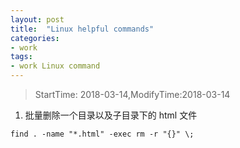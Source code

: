 ```yaml
---
layout: post
title:  "Linux helpful commands"
categories:
- work
tags:
- work Linux command
---
```


> StartTime: 2018-03-14,ModifyTime:2018-03-14

<!---more--->

1. 批量删除一个目录以及子目录下的 html 文件
 ```
 find . -name "*.html" -exec rm -r "{}" \;
 ```
